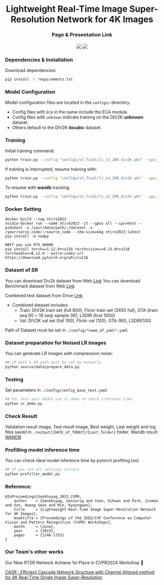 <div align="center">

# Lightweight Real-Time Image Super-Resolution Network for 4K Images

### Page & Presentation Link
<div>
    <h4 align="center">
        <a href="https://rlghksdbs.github.io/lrsrn_page/" target='_blank'>
        <img src="https://img.shields.io/badge/🐳-Project%20Page-blue">
        </a>
        <a href="https://openaccess.thecvf.com/content/CVPR2023W/NTIRE/papers/Gankhuyag_Lightweight_Real-Time_Image_Super-Resolution_Network_for_4K_Images_CVPRW_2023_paper.pdf" target='_blank'>
        <img src="https://img.shields.io/badge/arXiv-Paper-b31b1b.svg">
        </a>
    </h4>
</div>
</div>

### Dependencies & Installation

Download dependencies:
```bash
pip install -r requirements.txt
```

### Model Configuration

Model configuration files are located in the `configs/` directory.
- Config files with `ECA` in the name include the ECA module.
- Config files with `unknown` indicate training on the DIV2K **unknown** dataset.
- Others default to the DIV2K **bicubic** dataset.

### Training

Initial training command:
```bash
python train.py --config "configs/x3_final/l1_x3_200_div2k.yml" --gpu_ids 0
```

If training is interrupted, resume training with:
```bash
python train.py --config "configs/x3_final/l1_x3_200_div2k.yml" --gpu_ids 0 --resume /root/autodl-tmp/super-resolution/LRSRN/experiments/Val_X3_Best/PlainRepConv_x3
```

To resume with **wandb** tracking:
```bash
python train.py --config "configs/x3_final/l1_x3_200_div2k.yml" --gpu_ids 0 --resume_wandb 51fm1awe --resume /root/autodl-tmp/super-resolution/LRSRN/experiments/Val_X3_Best/PlainRepConv_x3
```

### Docker Setting
```
docker build --tag ntire2023 .
nvidia-docker run --name ntire2023 -it --gpus all --ipc=host --pid=host -v /your/data/path/:/dataset -v /your/sorce_code/:/source_code --shm-size=64g ntire2023:latest
pip install -U numpy

##If you use RTX A6000
pip install torch==1.12.0+cu116 torchvision==0.13.0+cu116 torchaudio==0.12.0 --extra-index-url https://download.pytorch.org/whl/cu116
```

### Dataset of SR

You can download Div2k dataset from Web [Link](https://cv.snu.ac.kr/research/EDSR/DIV2K.tar)
You can download Benchmark dataset from Web [Link](https://cv.snu.ac.kr/research/EDSR/benchmark.tar)

Combined test dataset from Drive [Link](https://drive.google.com/file/d/1feZltvT0COZ87SjMxJpGMsrWTk1uLibD/view?usp=sharing)
 - Combined dataset includes: 
    - Train: DIV2K train set (full 800), Flickr train set (2650 full), GTA (train seq 00 ~ 19 seq) sample 361, LSDIR (first 1000)
    - Val: DIV2K val set (full 100), Flickr val (100), GTA (90), LSDIR(100)

Path of Dataset must be set in `./config/*name_of_yaml*.yaml`

### Dataset preparation for Noised LR images
You can generate LR images with compression noise:
```bash
## LR path & HR path must be set by manually
python source/data/prepare_data.py 
```

### Testing
Set parameters in `./config/config_base_test.yaml`
```bash
## For test your model use sr_demo to check inference time.
python sr_demo.py
```

### Check Result
Validation result image, Test result image, Best weight, Last weight and log files saved in `./output/{DATE_of_TODAY}/{Last_folder}` folder.
Wandb result [WANDB](https://wandb.ai/iilab/ECCV_MAI2020_SR)

### Profilling model inference time
You can check ideal model inference time by pytorch profiling tool.
```bash
## If you set all settings correct
python profiller_model.py
```

### Reference:
```
@InProceedings{Gankhuyag_2023_CVPR,
    author    = {Gankhuyag, Ganzorig and Yoon, Kihwan and Park, Jinman and Son, Haeng Seon and Min, Kyoungwon},
    title     = {Lightweight Real-Time Image Super-Resolution Network for 4K Images},
    booktitle = {Proceedings of the IEEE/CVF Conference on Computer Vision and Pattern Recognition (CVPR) Workshops},
    month     = {June},
    year      = {2023},
    pages     = {1746-1755}
}
```

### Our Team's other works
Our New RTSR Network Achieve 1st Place in CVPR2024 Workshop 🎉

[CASR : Efficient Cascade Network Structure with Channel Aligned method for 4K Real-Time Single Image Super-Resolution](https://github.com/rlghksdbs/CASR)
